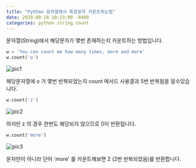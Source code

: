 ```yaml
---
title: "Python 문자열에서 특정문자 카운트하는법"
date: 2020-09-28 10:23:00 -0400
categories: python string count
---
```


문자열(String)에서 해당문자가 몇번 존재하는지 카운트하는 방법입니다.

```python
w = 'You can count me how many times, more and more'
w.count('o')
```

![pic1](https://dongyeopblog.files.wordpress.com/2016/07/1238.png)

해당문자열에 o 가 몇번 반복되었는지 count 메서드 사용결과 5번 반복됨을 알수있습니다.

```python
w.count('z')
```

![pic2](https://dongyeopblog.files.wordpress.com/2016/07/1239.png)

하지만 z 의 경우 한번도 해당되지 않으므로 0이 반환됩니다.

```python
w.count('more')
```

![pic3](https://dongyeopblog.files.wordpress.com/2016/07/12310.png)

문자만이 아니라 단어 'more' 를 카운트해보면 2 (2번 반복되었음)를 반환합니다.
